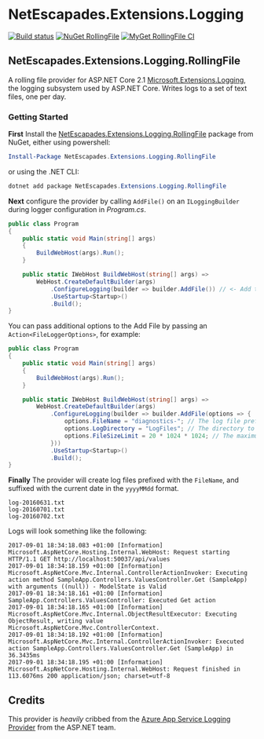 # NetEscapades.Extensions.Logging

[![Build status](https://ci.appveyor.com/api/projects/status/c4qsapcg741rp0b5?svg=true)](https://ci.appveyor.com/project/andrewlock/netescapades-extensions-logging)
[![NuGet RollingFile](https://img.shields.io/nuget/v/NetEscapades.Extensions.Logging.RollingFile.svg)](https://www.nuget.org/packages/NetEscapades.Extensions.Logging.RollingFile/)
[![MyGet RollingFile CI](https://img.shields.io/myget/andrewlock-ci/v/NetEscapades.Extensions.Logging.RollingFile.svg)](http://myget.org/gallery/andrewlock-ci)

## NetEscapades.Extensions.Logging.RollingFile

A rolling file provider for ASP.NET Core 2.1 [Microsoft.Extensions.Logging](https://www.nuget.org/packages/Microsoft.Extensions.Logging), the logging subsystem used by ASP.NET Core. Writes logs to a set of text files, one per day.

### Getting Started 

**First** Install the [NetEscapades.Extensions.Logging.RollingFile](https://nuget.org/packages/NetEscapades.Extensions.Logging.RollingFile) package from NuGet, either using powershell:

```powershell
Install-Package NetEscapades.Extensions.Logging.RollingFile
```

or using the .NET CLI:

```powershell
dotnet add package NetEscapades.Extensions.Logging.RollingFile
```

**Next** configure the provider by calling `AddFile()` on an `ILoggingBuilder` during logger configuration in _Program.cs_.

```csharp
public class Program
{
    public static void Main(string[] args)
    {
        BuildWebHost(args).Run();
    }

    public static IWebHost BuildWebHost(string[] args) =>
        WebHost.CreateDefaultBuilder(args)
            .ConfigureLogging(builder => builder.AddFile()) // <- Add this line
            .UseStartup<Startup>()
            .Build();
}
```

You can pass additional options to the Add File by passing an `Action<FileLoggerOptions>`, for example:

```csharp
public class Program
{
    public static void Main(string[] args)
    {
        BuildWebHost(args).Run();
    }

    public static IWebHost BuildWebHost(string[] args) =>
        WebHost.CreateDefaultBuilder(args)
            .ConfigureLogging(builder => builder.AddFile(options => {
                options.FileName = "diagnostics-"; // The log file prefixes
                options.LogDirectory = "LogFiles"; // The directory to write the logs
                options.FileSizeLimit = 20 * 1024 * 1024; // The maximum log file size (20MB here)
            })) 
            .UseStartup<Startup>()
            .Build();
}
```

**Finally** The provider will create log files prefixed with the `FileName`, and suffixed with the current date in the `yyyyMMdd` format.

```
log-20160631.txt
log-20160701.txt
log-20160702.txt
```

Logs will look something like the following:

```
2017-09-01 18:34:18.083 +01:00 [Information] Microsoft.AspNetCore.Hosting.Internal.WebHost: Request starting HTTP/1.1 GET http://localhost:50037/api/values  
2017-09-01 18:34:18.159 +01:00 [Information] Microsoft.AspNetCore.Mvc.Internal.ControllerActionInvoker: Executing action method SampleApp.Controllers.ValuesController.Get (SampleApp) with arguments ((null)) - ModelState is Valid
2017-09-01 18:34:18.161 +01:00 [Information] SampleApp.Controllers.ValuesController: Executed Get action
2017-09-01 18:34:18.165 +01:00 [Information] Microsoft.AspNetCore.Mvc.Internal.ObjectResultExecutor: Executing ObjectResult, writing value Microsoft.AspNetCore.Mvc.ControllerContext.
2017-09-01 18:34:18.192 +01:00 [Information] Microsoft.AspNetCore.Mvc.Internal.ControllerActionInvoker: Executed action SampleApp.Controllers.ValuesController.Get (SampleApp) in 36.3435ms
2017-09-01 18:34:18.195 +01:00 [Information] Microsoft.AspNetCore.Hosting.Internal.WebHost: Request finished in 113.6076ms 200 application/json; charset=utf-8
```

## Credits

This provider is _heavily_ cribbed from the [Azure App Service Logging Provider](https://github.com/aspnet/logging/blob/dev/src/Microsoft.Extensions.Logging.AzureAppServices/Internal/BatchingLoggerProvider.cs) from the ASP.NET team.